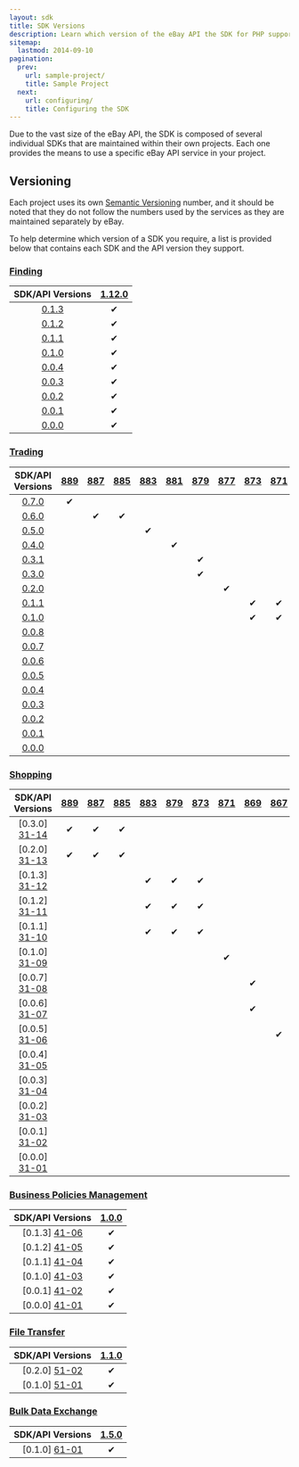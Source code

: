 ```yaml
---
layout: sdk
title: SDK Versions
description: Learn which version of the eBay API the SDK for PHP supports.
sitemap:
  lastmod: 2014-09-10
pagination:
  prev:
    url: sample-project/
    title: Sample Project
  next:
    url: configuring/
    title: Configuring the SDK
---
```

Due to the vast size of the eBay API, the SDK is composed of several individual SDKs that are maintained within their own projects. Each one provides the means to use a specific eBay API service in your project.

## Versioning

Each project uses its own [Semantic Versioning](http://semver.org/) number, and it should be noted that they do not follow the numbers used by the services as they are maintained separately by eBay.

To help determine which version of a SDK you require, a list is provided below that contains each SDK and the API version they support.

### <a id="finding"> </a>[Finding](https://github.com/davidtsadler/ebay-sdk-finding)

| SDK/API Versions | [1.12.0][12-01] |
|:----------------:|:---------------:|
| [0.1.3][11-09]   | &#10004;        |
| [0.1.2][11-08]   | &#10004;        |
| [0.1.1][11-07]   | &#10004;        |
| [0.1.0][11-06]   | &#10004;        |
| [0.0.4][11-05]   | &#10004;        |
| [0.0.3][11-04]   | &#10004;        |
| [0.0.2][11-03]   | &#10004;        |
| [0.0.1][11-02]   | &#10004;        |
| [0.0.0][11-01]   | &#10004;        |

### <a id="trading"> </a>[Trading](https://github.com/davidtsadler/ebay-sdk-trading)

| SDK/API Versions | [889][22-15] | [887][22-14] | [885][22-13] | [883][22-12] | [881][22-11] | [879][22-10] | [877][22-09] | [873][22-08] | [871][22-07] | [869][22-06] | [867][22-05] | [865][22-04] | [863][22-03] | [861][22-02] | [859][22-01] |
|:----------------:|:------------:|:------------:|:------------:|:------------:|:------------:|:------------:|:------------:|:------------:|:------------:|:------------:|:------------:|:------------:|:------------:|:------------:|:------------:|
| [0.7.0][21-18]   | &#10004;     |              |              |              |              |              |              |              |              |              |              |              |              |              |              |
| [0.6.0][21-17]   |              | &#10004;     | &#10004;     |              |              |              |              |              |              |              |              |              |              |              |              |
| [0.5.0][21-16]   |              |              |              |  &#10004;    |              |              |              |              |              |              |              |              |              |              |              |
| [0.4.0][21-15]   |              |              |              |              | &#10004;     |              |              |              |              |              |              |              |              |              |              |
| [0.3.1][21-14]   |              |              |              |              |              | &#10004;     |              |              |              |              |              |              |              |              |              |
| [0.3.0][21-13]   |              |              |              |              |              | &#10004;     |              |              |              |              |              |              |              |              |              |
| [0.2.0][21-12]   |              |              |              |              |              |              | &#10004;     |              |              |              |              |              |              |              |              |
| [0.1.1][21-11]   |              |              |              |              |              |              |              | &#10004;     | &#10004;     |              |              |              |              |              |              |
| [0.1.0][21-10]   |              |              |              |              |              |              |              | &#10004;     | &#10004;     |              |              |              |              |              |              |
| [0.0.8][21-09]   |              |              |              |              |              |              |              |              |              | &#10004;     |              |              |              |              |              |
| [0.0.7][21-08]   |              |              |              |              |              |              |              |              |              | &#10004;     |              |              |              |              |              |
| [0.0.6][21-07]   |              |              |              |              |              |              |              |              |              |              | &#10004;     |              |              |              |              |
| [0.0.5][21-06]   |              |              |              |              |              |              |              |              |              |              |              | &#10004;     | &#10004;     |              |              |
| [0.0.4][21-05]   |              |              |              |              |              |              |              |              |              |              |              |              |              | &#10004;     |              |
| [0.0.3][21-04]   |              |              |              |              |              |              |              |              |              |              |              |              |              |              | &#10004;     |
| [0.0.2][21-03]   |              |              |              |              |              |              |              |              |              |              |              |              |              |              | &#10004;     |
| [0.0.1][21-02]   |              |              |              |              |              |              |              |              |              |              |              |              |              |              | &#10004;     |
| [0.0.0][21-01]   |              |              |              |              |              |              |              |              |              |              |              |              |              |              | &#10004;     |

### <a id="shopping"> </a>[Shopping](https://github.com/davidtsadler/ebay-sdk-shopping)

| SDK/API Versions | [889][32-11] | [887][32-10] | [885][32-09] | [883][32-08] | [879][32-07] | [873][32-06] | [871][32-05] | [869][32-04] | [867][32-03] | [861][32-02] | [857][32-01] |
|:----------------:|:------------:|:------------:|:------------:|:------------:|:------------:|:------------:|:------------:|:------------:|:------------:|:------------:|:------------:|
| [0.3.0] [31-14]  | &#10004;     | &#10004;     | &#10004;     |              |              |              |              |              |              |              |              |
| [0.2.0] [31-13]  | &#10004;     | &#10004;     | &#10004;     |              |              |              |              |              |              |              |              |
| [0.1.3] [31-12]  |              |              |              | &#10004;     | &#10004;     | &#10004;     |              |              |              |              |              |
| [0.1.2] [31-11]  |              |              |              | &#10004;     | &#10004;     | &#10004;     |              |              |              |              |              |
| [0.1.1] [31-10]  |              |              |              | &#10004;     | &#10004;     | &#10004;     |              |              |              |              |              |
| [0.1.0] [31-09]  |              |              |              |              |              |              | &#10004;     |              |              |              |              |
| [0.0.7] [31-08]  |              |              |              |              |              |              |              | &#10004;     |              |              |              |
| [0.0.6] [31-07]  |              |              |              |              |              |              |              | &#10004;     |              |              |              |
| [0.0.5] [31-06]  |              |              |              |              |              |              |              |              | &#10004;     |              |              |
| [0.0.4] [31-05]  |              |              |              |              |              |              |              |              |              | &#10004;     |              |
| [0.0.3] [31-04]  |              |              |              |              |              |              |              |              |              | &#10004;     |              |
| [0.0.2] [31-03]  |              |              |              |              |              |              |              |              |              |              | &#10004;     |
| [0.0.1] [31-02]  |              |              |              |              |              |              |              |              |              |              | &#10004;     |
| [0.0.0] [31-01]  |              |              |              |              |              |              |              |              |              |              | &#10004;     |

### <a id="business"> </a>[Business Policies Management](https://github.com/davidtsadler/ebay-sdk-business-policies-management)

| SDK/API Versions | [1.0.0][42-01] |
|:----------------:|:--------------:|
| [0.1.3] [41-06]  | &#10004;       |
| [0.1.2] [41-05]  | &#10004;       |
| [0.1.1] [41-04]  | &#10004;       |
| [0.1.0] [41-03]  | &#10004;       |
| [0.0.1] [41-02]  | &#10004;       |
| [0.0.0] [41-01]  | &#10004;       |

### <a id="transfer"> </a>[File Transfer](https://github.com/davidtsadler/ebay-sdk-file-transfer)

| SDK/API Versions | [1.1.0][52-01] |
|:----------------:|:--------------:|
| [0.2.0] [51-02]  | &#10004;       |
| [0.1.0] [51-01]  | &#10004;       |

### <a id="exchange"> </a>[Bulk Data Exchange](https://github.com/davidtsadler/ebay-sdk-bulk-data-exchange)

| SDK/API Versions | [1.5.0][62-01] |
|:----------------:|:--------------:|
| [0.1.0] [61-01]  | &#10004;       |

[11-09]: https://github.com/davidtsadler/ebay-sdk-finding/tree/0.1.3
[11-08]: https://github.com/davidtsadler/ebay-sdk-finding/tree/0.1.2
[11-07]: https://github.com/davidtsadler/ebay-sdk-finding/tree/0.1.1
[11-06]: https://github.com/davidtsadler/ebay-sdk-finding/tree/0.1.0
[11-05]: https://github.com/davidtsadler/ebay-sdk-finding/tree/0.0.4
[11-04]: https://github.com/davidtsadler/ebay-sdk-finding/tree/0.0.3
[11-03]: https://github.com/davidtsadler/ebay-sdk-finding/tree/0.0.2
[11-02]: https://github.com/davidtsadler/ebay-sdk-finding/tree/0.0.1
[11-01]: https://github.com/davidtsadler/ebay-sdk-finding/tree/0.0.0

[12-01]: https://developer.ebay.com/DevZone/finding/ReleaseNotes.html#1.12.0

[21-18]: https://github.com/davidtsadler/ebay-sdk-trading/tree/0.7.0
[21-17]: https://github.com/davidtsadler/ebay-sdk-trading/tree/0.6.0
[21-16]: https://github.com/davidtsadler/ebay-sdk-trading/tree/0.5.0
[21-15]: https://github.com/davidtsadler/ebay-sdk-trading/tree/0.4.0
[21-14]: https://github.com/davidtsadler/ebay-sdk-trading/tree/0.3.1
[21-13]: https://github.com/davidtsadler/ebay-sdk-trading/tree/0.3.0
[21-12]: https://github.com/davidtsadler/ebay-sdk-trading/tree/0.2.0
[21-11]: https://github.com/davidtsadler/ebay-sdk-trading/tree/0.1.1
[21-10]: https://github.com/davidtsadler/ebay-sdk-trading/tree/0.1.0
[21-09]: https://github.com/davidtsadler/ebay-sdk-trading/tree/0.0.8
[21-08]: https://github.com/davidtsadler/ebay-sdk-trading/tree/0.0.7
[21-07]: https://github.com/davidtsadler/ebay-sdk-trading/tree/0.0.6
[21-06]: https://github.com/davidtsadler/ebay-sdk-trading/tree/0.0.5
[21-05]: https://github.com/davidtsadler/ebay-sdk-trading/tree/0.0.4
[21-04]: https://github.com/davidtsadler/ebay-sdk-trading/tree/0.0.3
[21-03]: https://github.com/davidtsadler/ebay-sdk-trading/tree/0.0.2
[21-02]: https://github.com/davidtsadler/ebay-sdk-trading/tree/0.0.1
[21-01]: https://github.com/davidtsadler/ebay-sdk-trading/tree/0.0.0

[22-15]: http://developer.ebay.com/devzone/xml/docs/releasenotes.html#889
[22-14]: http://developer.ebay.com/devzone/xml/docs/releasenotes.html#887
[22-13]: http://developer.ebay.com/devzone/xml/docs/releasenotes.html#885
[22-12]: http://developer.ebay.com/devzone/xml/docs/releasenotes.html#883
[22-11]: http://developer.ebay.com/devzone/xml/docs/releasenotes.html#881
[22-10]: http://developer.ebay.com/devzone/xml/docs/releasenotes.html#879
[22-09]: http://developer.ebay.com/devzone/xml/docs/releasenotes.html#877
[22-08]: http://developer.ebay.com/devzone/xml/docs/releasenotes.html#873
[22-07]: http://developer.ebay.com/devzone/xml/docs/releasenotes.html#871
[22-06]: http://developer.ebay.com/devzone/xml/docs/releasenotes.html#869
[22-05]: http://developer.ebay.com/devzone/xml/docs/releasenotes.html#867
[22-04]: http://developer.ebay.com/devzone/xml/docs/releasenotes.html#865
[22-03]: http://developer.ebay.com/devzone/xml/docs/releasenotes.html#863
[22-02]: http://developer.ebay.com/devzone/xml/docs/releasenotes.html#861
[22-01]: http://developer.ebay.com/devzone/xml/docs/releasenotes.html#859

[31-14]: https://github.com/davidtsadler/ebay-sdk-shopping/tree/0.3.0
[31-13]: https://github.com/davidtsadler/ebay-sdk-shopping/tree/0.2.0
[31-12]: https://github.com/davidtsadler/ebay-sdk-shopping/tree/0.1.3
[31-11]: https://github.com/davidtsadler/ebay-sdk-shopping/tree/0.1.2
[31-10]: https://github.com/davidtsadler/ebay-sdk-shopping/tree/0.1.1
[31-09]: https://github.com/davidtsadler/ebay-sdk-shopping/tree/0.1.0
[31-08]: https://github.com/davidtsadler/ebay-sdk-shopping/tree/0.0.7
[31-07]: https://github.com/davidtsadler/ebay-sdk-shopping/tree/0.0.6
[31-06]: https://github.com/davidtsadler/ebay-sdk-shopping/tree/0.0.5
[31-05]: https://github.com/davidtsadler/ebay-sdk-shopping/tree/0.0.4
[31-04]: https://github.com/davidtsadler/ebay-sdk-shopping/tree/0.0.3
[31-03]: https://github.com/davidtsadler/ebay-sdk-shopping/tree/0.0.2
[31-02]: https://github.com/davidtsadler/ebay-sdk-shopping/tree/0.0.1
[31-01]: https://github.com/davidtsadler/ebay-sdk-shopping/tree/0.0.0

[32-11]: http://developer.ebay.com/DevZone/shopping/docs/ReleaseNotes.html#889
[32-10]: http://developer.ebay.com/DevZone/shopping/docs/ReleaseNotes.html#887
[32-09]: http://developer.ebay.com/DevZone/shopping/docs/ReleaseNotes.html#885
[32-08]: http://developer.ebay.com/DevZone/shopping/docs/ReleaseNotes.html#883
[32-07]: http://developer.ebay.com/DevZone/shopping/docs/ReleaseNotes.html#879
[32-06]: http://developer.ebay.com/DevZone/shopping/docs/ReleaseNotes.html#873
[32-05]: http://developer.ebay.com/DevZone/shopping/docs/ReleaseNotes.html#871
[32-04]: http://developer.ebay.com/DevZone/shopping/docs/ReleaseNotes.html#869
[32-03]: http://developer.ebay.com/DevZone/shopping/docs/ReleaseNotes.html#867
[32-02]: http://developer.ebay.com/DevZone/shopping/docs/ReleaseNotes.html#861
[32-01]: http://developer.ebay.com/DevZone/shopping/docs/ReleaseNotes.html#857

[41-06]: https://github.com/davidtsadler/ebay-sdk-business-policies-management/tree/0.1.3
[41-05]: https://github.com/davidtsadler/ebay-sdk-business-policies-management/tree/0.1.2
[41-04]: https://github.com/davidtsadler/ebay-sdk-business-policies-management/tree/0.1.1
[41-03]: https://github.com/davidtsadler/ebay-sdk-business-policies-management/tree/0.1.0
[41-02]: https://github.com/davidtsadler/ebay-sdk-business-policies-management/tree/0.0.1
[41-01]: https://github.com/davidtsadler/ebay-sdk-business-policies-management/tree/0.0.0

[42-01]: http://developer.ebay.com/DevZone/business-policies/ReleaseNotes.html#1.0.0

[51-02]: https://github.com/davidtsadler/ebay-sdk-file-transfer/tree/0.2.0
[51-01]: https://github.com/davidtsadler/ebay-sdk-file-transfer/tree/0.1.0

[52-01]: http://developer.ebay.com/DevZone/file-transfer/ReleaseNotes.html#1.1.0

[61-01]: https://github.com/davidtsadler/ebay-sdk-bulk-data-exchange/tree/0.1.0

[62-01]: http://developer.ebay.com/DevZone/bulk-data-exchange/ReleaseNotes.html#1.5.0
